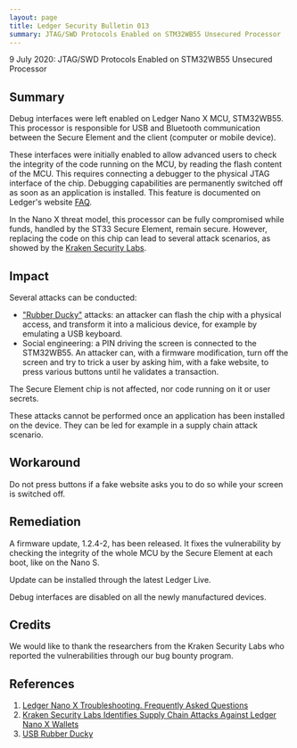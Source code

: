 ```yaml
---
layout: page
title: Ledger Security Bulletin 013
summary: JTAG/SWD Protocols Enabled on STM32WB55 Unsecured Processor
---
```


9 July 2020: JTAG/SWD Protocols Enabled on STM32WB55 Unsecured Processor

## Summary

Debug interfaces were left enabled on Ledger Nano X MCU, STM32WB55. This
processor is responsible for USB and Bluetooth communication between the
Secure Element and the client (computer or mobile device).

These interfaces were initially enabled to allow advanced users to check
the integrity of the code running on the MCU, by reading the flash content
of the MCU. This requires connecting a debugger to the physical JTAG
interface of the chip. Debugging capabilities are permanently switched off
as soon as an application is installed. This feature is documented on
Ledger's website [FAQ](#1).

In the Nano X threat model, this processor can be fully compromised while
funds, handled by the ST33 Secure Element, remain secure. However, replacing
the code on this chip can lead to several attack scenarios, as showed by
the [Kraken Security Labs](#2).

## Impact

Several attacks can be conducted:

- ["Rubber Ducky"](#3) attacks: an attacker can flash the chip with a physical
  access, and transform it into a malicious device, for example by emulating
  a USB keyboard.
- Social engineering: a PIN driving the screen is connected to the STM32WB55.
  An attacker can, with a firmware modification, turn off the screen and try
  to trick a user by asking him, with a fake website, to press various buttons
  until he validates a transaction.

The Secure Element chip is not affected, nor code running on it or user
secrets.

These attacks cannot be performed once an application has been installed on the
device. They can be led for example in a supply chain attack scenario.

## Workaround

Do not press buttons if a fake website asks you to do so while your screen is
switched off.

## Remediation

A firmware update, 1.2.4-2, has been released. It fixes the vulnerability by
checking the integrity of the whole MCU by the Secure Element at each boot,
like on the Nano S.

Update can be installed through the latest Ledger Live.

Debug interfaces are disabled on all the newly manufactured devices.

## Credits

We would like to thank the researchers from the Kraken Security Labs who reported
the vulnerabilities through our bug bounty program.

## References

1. <a name="1"></a> [Ledger Nano X Troubleshooting. Frequently Asked Questions](https://support.ledger.com/hc/en-us/articles/360015216913)
1. <a name="2"></a> [Kraken Security Labs Identifies Supply Chain Attacks Against Ledger Nano X Wallets](https://blog.kraken.com/post/5590/kraken-security-labs-supply-chain-attacks-against-ledger-nano-x/)
2. <a name="3"></a> [USB Rubber Ducky](https://shop.hak5.org/products/usb-rubber-ducky-deluxe)
